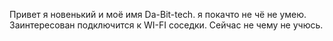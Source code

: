 
<!---
Da-Bit-tech/Da-Bit-tech is a ✨ special ✨ repository because its `README.md` (this file) appears on your GitHub profile.
You can click the Preview link to take a look at your changes.
--->
Привет я новенький и моё имя Da-Bit-tech.
я покачто не чё не умею.
Заинтересован подключится к WI-FI соседки.
Сейчас не чему не учюсь.
